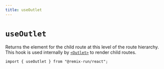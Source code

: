 ```yaml
---
title: useOutlet
---
```


# `useOutlet`

Returns the element for the child route at this level of the route hierarchy. This hook is used internally by [`<Outlet>`][outlet-component] to render child routes.

```tsx
import { useOutlet } from "@remix-run/react";
```

[outlet-component]: ../components/outlet
